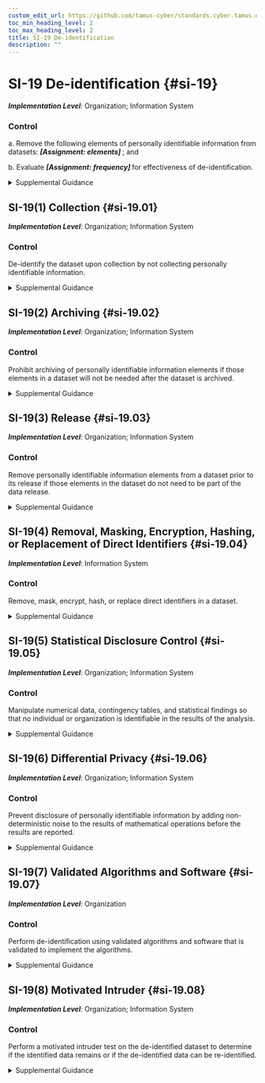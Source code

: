```yaml
---
custom_edit_url: https://github.com/tamus-cyber/standards.cyber.tamus.edu/tree/main/static/content/tamus.edu/TAMUS_profile.xml
toc_min_heading_level: 2
toc_max_heading_level: 2
title: SI-19 De-identification
description: ""
---
```


# SI-19 De-identification {#si-19}

_**Implementation Level**_: Organization; Information System

### Control

a. Remove the following elements of personally identifiable information from datasets: <strong> <em>[Assignment: elements]</em> </strong> ; and

b. Evaluate <strong> <em>[Assignment: frequency]</em> </strong> for effectiveness of de-identification.

<details>
  <summary>Supplemental Guidance</summary>

De-identification is the general term for the process of removing the association between a set of identifying data and the data subject. Many datasets contain information about individuals that can be used to distinguish or trace an individual’s identity, such as name, social security number, date and place of birth, mother’s maiden name, or biometric records. Datasets may also contain other information that is linked or linkable to an individual, such as medical, educational, financial, and employment information. Personally identifiable information is removed from datasets by trained individuals when such information is not (or no longer) necessary to satisfy the requirements envisioned for the data. For example, if the dataset is only used to produce aggregate statistics, the identifiers that are not needed for producing those statistics are removed. Removing identifiers improves privacy protection since information that is removed cannot be inadvertently disclosed or improperly used. Organizations may be subject to specific de-identification definitions or methods under applicable laws, regulations, or policies. Re-identification is a residual risk with de-identified data. Re-identification attacks can vary, including combining new datasets or other improvements in data analytics. Maintaining awareness of potential attacks and evaluating for the effectiveness of the de-identification over time support the management of this residual risk.

</details>

## SI-19(1) Collection {#si-19.01}

_**Implementation Level**_: Organization; Information System

### Control

De-identify the dataset upon collection by not collecting personally identifiable information.

<details>
  <summary>Supplemental Guidance</summary>

If a data source contains personally identifiable information but the information will not be used, the dataset can be de-identified when it is created by not collecting the data elements that contain the personally identifiable information. For example, if an organization does not intend to use the social security number of an applicant, then application forms do not ask for a social security number.

</details>

## SI-19(2) Archiving {#si-19.02}

_**Implementation Level**_: Organization; Information System

### Control

Prohibit archiving of personally identifiable information elements if those elements in a dataset will not be needed after the dataset is archived.

<details>
  <summary>Supplemental Guidance</summary>

Datasets can be archived for many reasons. The envisioned purposes for the archived dataset are specified, and if personally identifiable information elements are not required, the elements are not archived. For example, social security numbers may have been collected for record linkage, but the archived dataset may include the required elements from the linked records. In this case, it is not necessary to archive the social security numbers.

</details>

## SI-19(3) Release {#si-19.03}

_**Implementation Level**_: Organization; Information System

### Control

Remove personally identifiable information elements from a dataset prior to its release if those elements in the dataset do not need to be part of the data release.

<details>
  <summary>Supplemental Guidance</summary>

Prior to releasing a dataset, a data custodian considers the intended uses of the dataset and determines if it is necessary to release personally identifiable information. If the personally identifiable information is not necessary, the information can be removed using de-identification techniques.

</details>

## SI-19(4) Removal, Masking, Encryption, Hashing, or Replacement of Direct Identifiers {#si-19.04}

_**Implementation Level**_: Information System

### Control

Remove, mask, encrypt, hash, or replace direct identifiers in a dataset.

<details>
  <summary>Supplemental Guidance</summary>

There are many possible processes for removing direct identifiers from a dataset. Columns in a dataset that contain a direct identifier can be removed. In masking, the direct identifier is transformed into a repeating character, such as XXXXXX or 999999. Identifiers can be encrypted or hashed so that the linked records remain linked. In the case of encryption or hashing, algorithms are employed that require the use of a key, including the Advanced Encryption Standard or a Hash-based Message Authentication Code. Implementations may use the same key for all identifiers or use a different key for each identifier. Using a different key for each identifier provides a higher degree of security and privacy. Identifiers can alternatively be replaced with a keyword, including transforming <q xmlns="http://csrc.nist.gov/ns/oscal/1.0">George Washington</q> to <q xmlns="http://csrc.nist.gov/ns/oscal/1.0">PATIENT</q> or replacing it with a surrogate value, such as transforming <q xmlns="http://csrc.nist.gov/ns/oscal/1.0">George Washington</q> to <q xmlns="http://csrc.nist.gov/ns/oscal/1.0">Abraham Polk.</q> 

</details>

## SI-19(5) Statistical Disclosure Control {#si-19.05}

_**Implementation Level**_: Organization; Information System

### Control

Manipulate numerical data, contingency tables, and statistical findings so that no individual or organization is identifiable in the results of the analysis.

<details>
  <summary>Supplemental Guidance</summary>

Many types of statistical analyses can result in the disclosure of information about individuals even if only summary information is provided. For example, if a school that publishes a monthly table with the number of minority students enrolled, reports that it has 10-19 such students in January, and subsequently reports that it has 20-29 such students in March, then it can be inferred that the student who enrolled in February was a minority.

</details>

## SI-19(6) Differential Privacy {#si-19.06}

_**Implementation Level**_: Organization; Information System

### Control

Prevent disclosure of personally identifiable information by adding non-deterministic noise to the results of mathematical operations before the results are reported.

<details>
  <summary>Supplemental Guidance</summary>

The mathematical definition for differential privacy holds that the result of a dataset analysis should be approximately the same before and after the addition or removal of a single data record (which is assumed to be the data from a single individual). In its most basic form, differential privacy applies only to online query systems. However, it can also be used to produce machine-learning statistical classifiers and synthetic data. Differential privacy comes at the cost of decreased accuracy of results, forcing organizations to quantify the trade-off between privacy protection and the overall accuracy, usefulness, and utility of the de-identified dataset. Non-deterministic noise can include adding small, random values to the results of mathematical operations in dataset analysis.

</details>

## SI-19(7) Validated Algorithms and Software {#si-19.07}

_**Implementation Level**_: Organization

### Control

Perform de-identification using validated algorithms and software that is validated to implement the algorithms.

<details>
  <summary>Supplemental Guidance</summary>

Algorithms that appear to remove personally identifiable information from a dataset may in fact leave information that is personally identifiable or data that is re-identifiable. Software that is claimed to implement a validated algorithm may contain bugs or implement a different algorithm. Software may de-identify one type of data, such as integers, but not de-identify another type of data, such as floating point numbers. For these reasons, de-identification is performed using algorithms and software that are validated.

</details>

## SI-19(8) Motivated Intruder {#si-19.08}

_**Implementation Level**_: Organization; Information System

### Control

Perform a motivated intruder test on the de-identified dataset to determine if the identified data remains or if the de-identified data can be re-identified.

<details>
  <summary>Supplemental Guidance</summary>

A motivated intruder test is a test in which an individual or group takes a data release and specified resources and attempts to re-identify one or more individuals in the de-identified dataset. Such tests specify the amount of inside knowledge, computational resources, financial resources, data, and skills that intruders possess to conduct the tests. A motivated intruder test can determine if the de-identification is insufficient. It can also be a useful diagnostic tool to assess if de-identification is likely to be sufficient. However, the test alone cannot prove that de-identification is sufficient.

</details>


